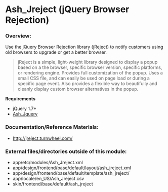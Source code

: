 # Ash_Jreject (jQuery Browser Rejection)

### Overview:

 Use the jQuery Browser Rejection library (jReject) to notify customers using old browsers to upgrade or get a better browser.

> jReject is a simple, light-weight library designed to display a popup based on a the browser, specific browser version, specific platforms, or rendering engine. Provides full customization of the popup. Uses a small CSS file, and can easily be used on page load or during a specific page event. Also provides a flexible way to beautifully and cleanly display custom browser alternatives in the popup.

**Requirements**

+ jQuery 1.7+
+ [Ash_Jquery](https://github.com/augustash/ash_jquery)


### Documentation/Reference Materials:

+ http://jreject.turnwheel.com/


### External files/directories outside of this module:

+ app/etc/modules/Ash_Jreject.xml
+ app/design/frontend/base/default/layout/ash_jreject.xml
+ app/design/frontend/base/default/template/ash_jreject/
+ app/locale/en_US/Ash_Jreject.csv
+ skin/frontend/base/default/ash_jreject

